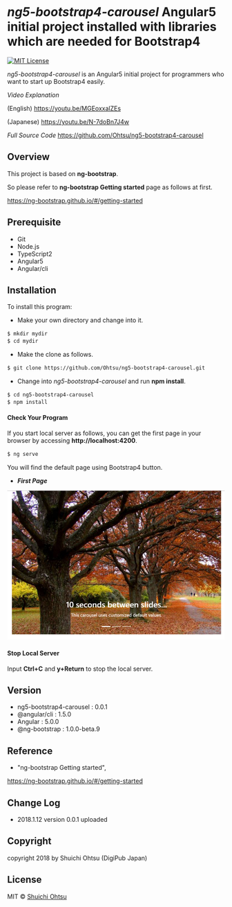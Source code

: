 
# _ng5-bootstrap4-carousel_ Angular5 initial project installed with libraries which are needed for Bootstrap4
[![MIT License](http://img.shields.io/badge/license-MIT-blue.svg?style=flat)](LICENSE)


_ng5-bootstrap4-carousel_ is an Angular5 initial project for programmers who want to start up Bootstrap4 easily.

_Video Explanation_

(English)   <https://youtu.be/MGEoxxalZEs>

(Japanese)  <https://youtu.be/N-7doBn7J4w>

_Full Source Code_
<https://github.com/Ohtsu/ng5-bootstrap4-carousel>

## Overview 

This project is based on **ng-bootstrap**. 
    
So please refer to **ng-bootstrap Getting started** page as follows at first. 
    
<https://ng-bootstrap.github.io/#/getting-started>
 


## Prerequisite

   - Git
   - Node.js
   - TypeScript2
   - Angular5
   - Angular/cli



## Installation

To install this program:

   - Make your own directory and change into it.

```bash
$ mkdir mydir
$ cd mydir
```
   - Make the clone as follows.

```bash
$ git clone https://github.com/Ohtsu/ng5-bootstrap4-carousel.git
```

   - Change into _ng5-bootstrap4-carousel_ and run **npm install**.

```bash
$ cd ng5-bootstrap4-carousel
$ npm install 
```


#### Check Your Program

If you start local server as follows, you can get the first page in your browser by accessing **http://localhost:4200**.


```bash
$ ng serve
```
You will find the default page using Bootstrap4 button.

  - ***First Page*** 

  <img src="https://raw.githubusercontent.com/Ohtsu/images/master/ng5-bootstrap4/ng5-bootstrap4-carousel_default_page_01.png" width= "640" >


#### Stop Local Server

Input **Ctrl+C** and **y+Return** to stop the local server.




## Version

   - ng5-bootstrap4-carousel : 0.0.1
   - @angular/cli : 1.5.0
   - Angular      : 5.0.0
   - @ng-bootstrap : 1.0.0-beta.9



## Reference

- "ng-bootstrap Getting started",

<https://ng-bootstrap.github.io/#/getting-started>



## Change Log

 - 2018.1.12  version 0.0.1 uploaded


## Copyright

copyright 2018 by Shuichi Ohtsu (DigiPub Japan)


## License

MIT © [Shuichi Ohtsu](ohtsu@digipub-net.com)
